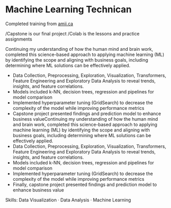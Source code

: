 # Machine Learning Technican

Completed training from [amii.ca](https://amii.ca)

/Capstone is our final project
/Colab is the lessons and practice assignments



Continuing my understanding of how the human mind and brain work, completed this science-based approach to applying machine learning (ML) by identifying the scope and aligning with business goals, including determining where ML solutions can be effectively applied.

* Data Collection, Preprocessing, Exploration, Visualization, Transformers, Feature Engineering and Exploratory Data Analysis to reveal trends, insights, and feature correlations. 
* Models included k-NN, decision trees, regression and pipelines for model comparison
* Implemented hyperparameter tuning (GridSearch) to decrease the complexity of the model while improving performance metrics
* Capstone project presented findings and prediction model to enhance business valueContinuing my understanding of how the human mind and brain work, completed this science-based approach to applying machine learning (ML) by identifying the scope and aligning with business goals, including determining where ML solutions can be effectively applied. 
* Data Collection, Preprocessing, Exploration, Visualization, Transformers, Feature Engineering and Exploratory Data Analysis to reveal trends, insights, and feature correlations. 
* Models included k-NN, decision trees, regression and pipelines for model comparison 
* Implemented hyperparameter tuning (GridSearch) to decrease the complexity of the model while improving performance metrics 
* Finally, capstone project presented findings and prediction model to enhance business value

Skills: Data Visualization · Data Analysis · Machine Learning
